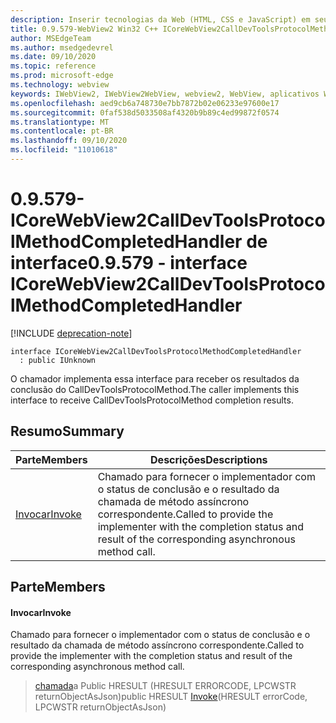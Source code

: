 ```yaml
---
description: Inserir tecnologias da Web (HTML, CSS e JavaScript) em seus aplicativos nativos com o controle WebView2 do Microsoft Edge
title: 0.9.579-WebView2 Win32 C++ ICoreWebView2CallDevToolsProtocolMethodCompletedHandler
author: MSEdgeTeam
ms.author: msedgedevrel
ms.date: 09/10/2020
ms.topic: reference
ms.prod: microsoft-edge
ms.technology: webview
keywords: IWebView2, IWebView2WebView, webview2, WebView, aplicativos Win32, Win32, Edge, ICoreWebView2, ICoreWebView2Controller, controle do navegador, HTML Edge, ICoreWebView2CallDevToolsProtocolMethodCompletedHandler
ms.openlocfilehash: aed9cb6a748730e7bb7872b02e06233e97600e17
ms.sourcegitcommit: 0faf538d5033508af4320b9b89c4ed99872f0574
ms.translationtype: MT
ms.contentlocale: pt-BR
ms.lasthandoff: 09/10/2020
ms.locfileid: "11010618"
---
```

# <span data-ttu-id="980a9-104">0.9.579-ICoreWebView2CallDevToolsProtocolMethodCompletedHandler de interface</span><span class="sxs-lookup"><span data-stu-id="980a9-104">0.9.579 - interface ICoreWebView2CallDevToolsProtocolMethodCompletedHandler</span></span> 

[!INCLUDE [deprecation-note](../../includes/deprecation-note.md)]

```
interface ICoreWebView2CallDevToolsProtocolMethodCompletedHandler
  : public IUnknown
```

<span data-ttu-id="980a9-105">O chamador implementa essa interface para receber os resultados da conclusão do CallDevToolsProtocolMethod.</span><span class="sxs-lookup"><span data-stu-id="980a9-105">The caller implements this interface to receive CallDevToolsProtocolMethod completion results.</span></span>

## <span data-ttu-id="980a9-106">Resumo</span><span class="sxs-lookup"><span data-stu-id="980a9-106">Summary</span></span>

 <span data-ttu-id="980a9-107">Parte</span><span class="sxs-lookup"><span data-stu-id="980a9-107">Members</span></span>                        | <span data-ttu-id="980a9-108">Descrições</span><span class="sxs-lookup"><span data-stu-id="980a9-108">Descriptions</span></span>
--------------------------------|---------------------------------------------
[<span data-ttu-id="980a9-109">Invocar</span><span class="sxs-lookup"><span data-stu-id="980a9-109">Invoke</span></span>](#invoke) | <span data-ttu-id="980a9-110">Chamado para fornecer o implementador com o status de conclusão e o resultado da chamada de método assíncrono correspondente.</span><span class="sxs-lookup"><span data-stu-id="980a9-110">Called to provide the implementer with the completion status and result of the corresponding asynchronous method call.</span></span>

## <span data-ttu-id="980a9-111">Parte</span><span class="sxs-lookup"><span data-stu-id="980a9-111">Members</span></span>

#### <span data-ttu-id="980a9-112">Invocar</span><span class="sxs-lookup"><span data-stu-id="980a9-112">Invoke</span></span> 

<span data-ttu-id="980a9-113">Chamado para fornecer o implementador com o status de conclusão e o resultado da chamada de método assíncrono correspondente.</span><span class="sxs-lookup"><span data-stu-id="980a9-113">Called to provide the implementer with the completion status and result of the corresponding asynchronous method call.</span></span>

> <span data-ttu-id="980a9-114">[chamada](#invoke)a Public HRESULT (HRESULT ERRORCODE, LPCWSTR returnObjectAsJson)</span><span class="sxs-lookup"><span data-stu-id="980a9-114">public HRESULT [Invoke](#invoke)(HRESULT errorCode, LPCWSTR returnObjectAsJson)</span></span>

